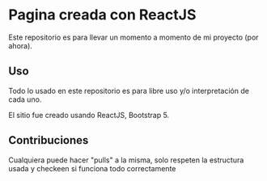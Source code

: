 # Pagina creada con ReactJS

Este repositorio es para llevar un momento a momento de mi proyecto (por ahora).

## Uso

Todo lo usado en este repositorio es para libre uso y/o interpretación de cada uno.

El sitio fue creado usando ReactJS, Bootstrap 5.

## Contribuciones

Cualquiera puede hacer "pulls" a la misma, solo respeten la estructura usada y checkeen si funciona todo correctamente

